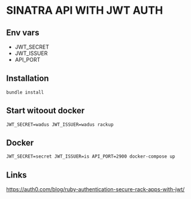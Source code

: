 # SINATRA API WITH JWT AUTH

## Env vars
- JWT_SECRET
- JWT_ISSUER
- API_PORT

## Installation
```
bundle install
```

## Start witoout docker
```
JWT_SECRET=wadus JWT_ISSUER=wadus rackup
```

## Docker
```
JWT_SECRET=secret JWT_ISSUER=is API_PORT=2900 docker-compose up
```

## Links

https://auth0.com/blog/ruby-authentication-secure-rack-apps-with-jwt/

